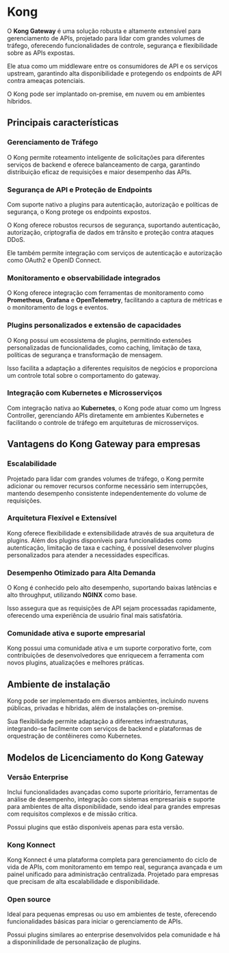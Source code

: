 # Kong

O **Kong Gateway** é uma solução robusta e altamente extensível para gerenciamento de APIs, projetado para lidar com grandes volumes de tráfego, oferecendo funcionalidades de controle, segurança e flexibilidade sobre as APIs expostas.

Ele atua como um middleware entre os consumidores de API e os serviços upstream, garantindo alta disponibilidade e protegendo os endpoints de API contra ameaças potenciais.

O Kong pode ser implantado on-premise, em nuvem ou em ambientes híbridos.

## Principais características

### Gerenciamento de Tráfego

O Kong permite roteamento inteligente de solicitações para diferentes serviços de backend e oferece balanceamento de carga, garantindo distribuição eficaz de requisições e maior desempenho das APIs.

### Segurança de API e Proteção de Endpoints

Com suporte nativo a plugins para autenticação, autorização e políticas de segurança, o Kong protege os endpoints expostos.

O Kong oferece robustos recursos de segurança, suportando autenticação, autorização, criptografia de dados em trânsito e proteção contra ataques DDoS.

Ele também permite integração com serviços de autenticação e autorização como OAuth2 e OpenID Connect.

### Monitoramento e observabilidade integrados

O Kong oferece integração com ferramentas de monitoramento como **Prometheus**, **Grafana** e **OpenTelemetry**, facilitando a captura de métricas e o monitoramento de logs e eventos.

### Plugins personalizados e extensão de capacidades

O Kong possui um ecossistema de plugins, permitindo extensões personalizadas de funcionalidades, como caching, limitação de taxa, políticas de segurança e transformação de mensagem.

Isso facilita a adaptação a diferentes requisitos de negócios e proporciona um controle total sobre o comportamento do gateway.

### Integração com Kubernetes e Microsserviços

Com integração nativa ao **Kubernetes**, o Kong pode atuar como um Ingress Controller, gerenciando APIs diretamente em ambientes Kubernetes e facilitando o controle de tráfego em arquiteturas de microsserviços.

## Vantagens do Kong Gateway para empresas

### Escalabilidade

Projetado para lidar com grandes volumes de tráfego, o Kong permite adicionar ou remover recursos conforme necessário sem interrupções, mantendo desempenho consistente independentemente do volume de requisições.

### Arquitetura Flexível e Extensível

Kong oferece flexibilidade e extensibilidade através de sua arquitetura de plugins. Além dos plugins disponíveis para funcionalidades como autenticação, limitação de taxa e caching, é possível desenvolver plugins personalizados para atender a necessidades específicas.

### Desempenho Otimizado para Alta Demanda

O Kong é conhecido pelo alto desempenho, suportando baixas latências e alto throughput, utilizando **NGINX** como base.

Isso assegura que as requisições de API sejam processadas rapidamente, oferecendo uma experiência de usuário final mais satisfatória.

### Comunidade ativa e suporte empresarial

Kong possui uma comunidade ativa e um suporte corporativo forte, com contribuições de desenvolvedores que enriquecem a ferramenta com novos plugins, atualizações e melhores práticas.

## Ambiente de instalação

Kong pode ser implementado em diversos ambientes, incluindo nuvens públicas, privadas e híbridas, além de instalações on-premise.

Sua flexibilidade permite adaptação a diferentes infraestruturas, integrando-se facilmente com serviços de backend e plataformas de orquestração de contêineres como Kubernetes.

## Modelos de Licenciamento do Kong Gateway

### Versão Enterprise

Inclui funcionalidades avançadas como suporte prioritário, ferramentas de análise de desempenho, integração com sistemas empresariais e suporte para ambientes de alta disponibilidade, sendo ideal para grandes empresas com requisitos complexos e de missão crítica.

Possui plugins que estão disponíveis apenas para esta versão.

### Kong Konnect

Kong Konnect é uma plataforma completa para gerenciamento do ciclo de vida de APIs, com monitoramento em tempo real, segurança avançada e um painel unificado para administração centralizada. Projetado para empresas que precisam de alta escalabilidade e disponibilidade.

### Open source

Ideal para pequenas empresas ou uso em ambientes de teste, oferecendo funcionalidades básicas para iniciar o gerenciamento de APIs.

Possui plugins similares ao enterprise desenvolvidos pela comunidade e há a disponinilidade de personalização de plugins.
